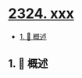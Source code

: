 # [2324. xxx](https://github.com/Tdahuyou/TNotes.leetcode/tree/main/notes/2324.%20xxx)

<!-- region:toc -->

- [1. 📝 概述](#1--概述)

<!-- endregion:toc -->

## 1. 📝 概述
